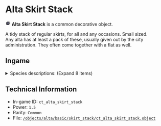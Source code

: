# Alta Skirt Stack

<img src="https://raw.githubusercontent.com/Ceterai/Enternia/main/objects/alta/basic/skirt_stack/icon.png" alt="Alta Skirt Stack icon" loading="lazy" height=16px width="auto" /> **Alta Skirt Stack** is a common decorative object.

A tidy stack of regular skirts, for all and any occasions. Small sized.  
Any alta has at least a pack of these, usually given out by the city administration. They often come together with a flat as well.

## Ingame

<details markdown="1"><summary>Species descriptions: (Expand 8 items)</summary>

- Alta: Ah, a pack of freshly-washed skirts. What an amazing smell.
- Apex: A set of tidy-packed skirts. The size is a bit too small.
- Avian: Some structured pile of clothes.
- Floran: Floran wantsss to wear thiss skirt.
- Glitch: Curious. These skirts are stacked very carefully.
- Human: A stack of skirts.
- Hylotl: A tidy stack of skirts, compiled by a very thoughtful person.
- Novakid: That's a pretty tall stack of them clothes!

</details>

## Technical Information

- In-game ID: `ct_alta_skirt_stack`
- Power: `1.5`
- Rarity: `Common`
- File: [`/objects/alta/basic/skirt_stack/ct_alta_skirt_stack.object`](https://github.com/Ceterai/Enternia/blob/main/objects/alta/basic/skirt_stack/ct_alta_skirt_stack.object)

